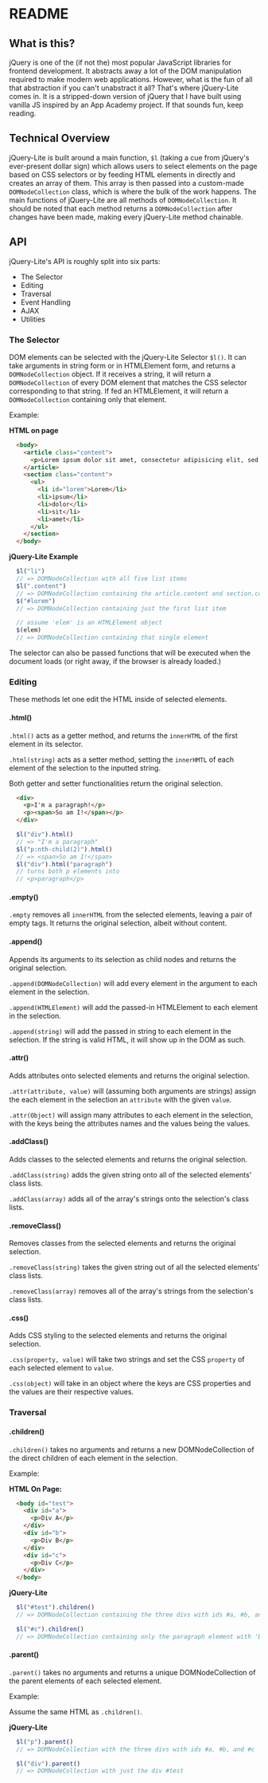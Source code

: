 # README

## What is this?

jQuery is one of the (if not the) most popular JavaScript libraries for frontend development. It abstracts away a lot of the DOM manipulation required to make modern web applications. However, what is the fun of all that abstraction if you can't unabstract it all? That's where jQuery-Lite comes in. It is a stripped-down version of jQuery that I have built using vanilla JS inspired by an App Academy project. If that sounds fun, keep reading.

## Technical Overview

jQuery-Lite is built around a main function, `$l` (taking a cue from jQuery's ever-present dollar sign) which allows users to select elements on the page based on CSS selectors or by feeding HTML elements in directly and creates an array of them. This array is then passed into a custom-made `DOMNodeCollection` class, which is where the bulk of the work happens. The main functions of jQuery-Lite are all methods of `DOMNodeCollection`. It should be noted that each method returns a `DOMNodeCollection` after changes have been made, making every jQuery-Lite method chainable.

## API

jQuery-Lite's API is roughly split into six parts:
  - The Selector
  - Editing
  - Traversal
  - Event Handling
  - AJAX
  - Utilities

### The Selector

DOM elements can be selected with the jQuery-Lite Selector `$l()`. It can take arguments in string form or in HTMLElement form, and returns a `DOMNodeCollection` object.
If it receives a string, it will return a `DOMNodeCollection` of every DOM element that matches the CSS selector corresponding to that string. If fed an HTMLElement, it will return a `DOMNodeCollection` containing only that element.

Example:

**HTML on page**
```html
  <body>
    <article class="content">
      <p>Lorem ipsum dolor sit amet, consectetur adipisicing elit, sed do eiusmod tempor incididunt ut labore et dolore magna aliqua.</p>
    </article>
    <section class="content">
      <ul>
        <li id="lorem">Lorem</li>
        <li>ipsum</li>
        <li>dolor</li>
        <li>sit</li>
        <li>amet</li>
      </ul>
    </section>
  </body>
```

**jQuery-Lite Example**
```javascript
  $l("li")
  // => DOMNodeCollection with all five list items
  $l(".content")
  // => DOMNodeCollection containing the article.content and section.content elements
  $("#lorem")
  // => DOMNodeCollection containing just the first list item

  // assume 'elem' is an HTMLElement object
  $(elem)
  // => DOMNodeCollection containing that single element
```

The selector can also be passed functions that will be executed when the document loads (or right away, if the browser is already loaded.)

### Editing
These methods let one edit the HTML inside of selected elements.

#### .html()
`.html()` acts as a getter method, and returns the `innerHTML` of the first element in its selector.


`.html(string)` acts as a setter method, setting the `innerHMTL` of each element of the selection to the inputted string.

Both getter and setter functionalities return the original selection.

```html
  <div>
    <p>I'm a paragraph!</p>
    <p><span>So am I!</span></p>
  </div>
```

```javascript
  $l("div").html()
  // => "I'm a paragraph"
  $l("p:nth-child(2)").html()
  // => <span>So am I!</span>
  $l("div").html("paragraph")
  // turns both p elements into
  // <p>paragraph</p>

```

#### .empty()
`.empty` removes all `innerHTML` from the selected elements, leaving a pair of empty tags. It returns the original selection, albeit without content.

#### .append()
Appends its arguments to its selection as child nodes and returns the original selection.

`.append(DOMNodeCollection)` will add every element in the argument to each element in the selection.

`.append(HTMLElement)` will add the passed-in HTMLElement to each element in the selection.

`.append(string)` will add the passed in string to each element in the selection. If the string is valid HTML, it will show up in the DOM as such.

#### .attr()
Adds attributes onto selected elements and returns the original selection.

`.attr(attribute, value)` will (assuming both arguments are strings) assign the each element in the selection an `attribute` with the given `value`.

`.attr(Object)` will assign many attributes to each element in the selection, with the keys being the attributes names and the values being the values.

#### .addClass()
Adds classes to the selected elements and returns the original selection.

`.addClass(string)` adds the given string onto all of the selected elements' class lists.

`.addClass(array)` adds all of the array's strings onto the selection's class lists.

#### .removeClass()
Removes classes from the selected elements and returns the original selection.

`.removeClass(string)` takes the given string out of all the selected elements' class lists.

`.removeClass(array)` removes all of the array's strings from the selection's class lists.

#### .css()
Adds CSS styling to the selected elements and returns the original selection.

`.css(property, value)` will take two strings and set the CSS `property` of each selected element to `value`.

`.css(object)` will take in an object where the keys are CSS properties and the values are their respective values.

### Traversal

#### .children()
`.children()` takes no arguments and returns a new DOMNodeCollection of the direct children of each element in the selection.

Example:

**HTML On Page:**

```html
  <body id="test">
    <div id="a">
      <p>Div A</p>
    </div>
    <div id="b">
      <p>Div B</p>
    </div>
    <div id="c">
      <p>Div C</p>
    </div>
  </body>
```

**jQuery-Lite**
```javascript
  $l("#test").children()
  // => DOMNodeCollection containing the three divs with ids #a, #b, and #c

  $l("#c").children()
  // => DOMNodeCollection containing only the paragraph element with 'Div C' written in it
```

#### .parent()
`.parent()` takes no arguments and returns a unique DOMNodeCollection of the parent elements of each selected element.

Example:

Assume the same HTML as `.children()`.

**jQuery-Lite**
```javascript
  $l("p").parent()
  // => DOMNodeCollection with the three divs with ids #a, #b, and #c

  $l("div").parent()
  // => DOMNodeCollection with just the div #test
```
